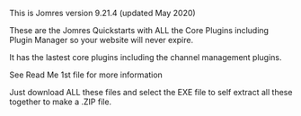 This is Jomres version 9.21.4 (updated May 2020)

These are the Jomres Quickstarts with ALL the Core Plugins including Plugin Manager so your website will never expire.

It has the lastest core plugins including the channel management plugins.

See Read Me 1st file for more information

Just download ALL these files and select the EXE file to self extract all these together to make a .ZIP file.
